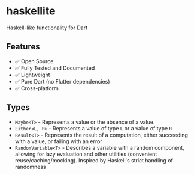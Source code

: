 # haskellite

Haskell-like functionality for Dart

## Features

 - ✅ Open Source
 - ✅ Fully Tested and Documented
 - ✅ Lightweight
 - ✅ Pure Dart (no Flutter dependencies)
 - ✅ Cross-platform
 
## Types

 - `Maybe<T>` - Represents a value or the absence of a value. 
 - `Either<L, R>` - Represents a value of type `L` or a value of type `R`
 - `Result<T>` - Represents the result of a computation, either succeeding with a value, or failing with an error
 - `RandomVariable<T>` - Describes a variable with a random component, allowing for lazy evaluation and other utilities (convenient reuse/caching/mocking). Inspired by Haskell's strict handling of randomness


